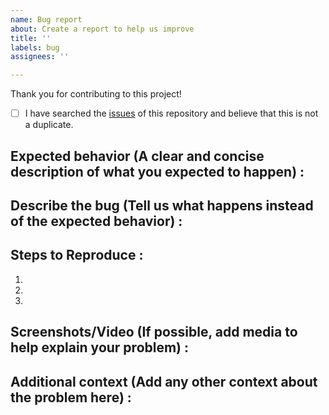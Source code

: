 ```yaml
---
name: Bug report
about: Create a report to help us improve
title: ''
labels: bug
assignees: ''

---
```


Thank you for contributing to this project!

- [ ] I have searched the [issues](https://github.com/my-learning-analytics/issues) of this repository and believe that this is not a duplicate.
## Expected behavior (A clear and concise description of what you expected to happen) : 

## Describe the bug (Tell us what happens instead of the expected behavior) :

## Steps to Reproduce :
1. 
2.
3.

## Screenshots/Video (If possible, add media to help explain your problem) :

## Additional context (Add any other context about the problem here) :
